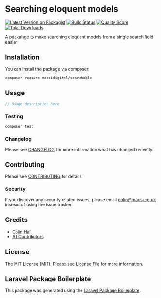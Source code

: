 # Searching eloquent models

[![Latest Version on Packagist](https://img.shields.io/packagist/v/macsidigital/searchable.svg?style=flat-square)](https://packagist.org/packages/macsidigital/searchable)
[![Build Status](https://img.shields.io/travis/macsidigital/searchable/master.svg?style=flat-square)](https://travis-ci.org/macsidigital/searchable)
[![Quality Score](https://img.shields.io/scrutinizer/g/macsidigital/searchable.svg?style=flat-square)](https://scrutinizer-ci.com/g/macsidigital/searchable)
[![Total Downloads](https://img.shields.io/packagist/dt/macsidigital/searchable.svg?style=flat-square)](https://packagist.org/packages/macsidigital/searchable)

A packahge to make searching eloquent models from a single search field easier

## Installation

You can install the package via composer:

```bash
composer require macsidigital/searchable
```

## Usage

``` php
// Usage description here
```

### Testing

``` bash
composer test
```

### Changelog

Please see [CHANGELOG](CHANGELOG.md) for more information what has changed recently.

## Contributing

Please see [CONTRIBUTING](CONTRIBUTING.md) for details.

### Security

If you discover any security related issues, please email colin@macsi.co.uk instead of using the issue tracker.

## Credits

- [Colin Hall](https://github.com/macsidigital)
- [All Contributors](../../contributors)

## License

The MIT License (MIT). Please see [License File](LICENSE.md) for more information.

## Laravel Package Boilerplate

This package was generated using the [Laravel Package Boilerplate](https://laravelpackageboilerplate.com).